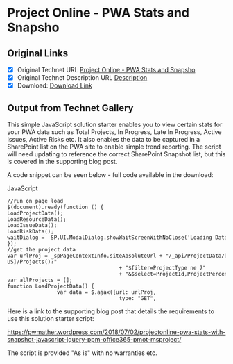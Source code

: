 # Project Online - PWA Stats and Snapsho

## Original Links

- [x] Original Technet URL [Project Online - PWA Stats and Snapsho](https://gallery.technet.microsoft.com/Online-PWA-Stats-and-eb56e6bb)
- [x] Original Technet Description URL [Description](https://gallery.technet.microsoft.com/Online-PWA-Stats-and-eb56e6bb/description)
- [x] Download: [Download Link](Download\PWAStats.js)

## Output from Technet Gallery

This simple JavaScript solution starter enables you to view certain stats for your PWA data such as Total Projects, In Progress, Late In Progress, Active Issues, Active Risks etc. It also enables the data to be captured in a SharePoint list on the PWA site  to enable simple trend reporting. The script will need updating to reference the correct SharePoint Snapshot list, but this is covered in the supporting blog post.

A code snippet can be seen below - full code available in the download:

JavaScript

```
//run on page load
$(document).ready(function () {
LoadProjectData();
LoadResourceData();
LoadIssueData();
LoadRiskData();
waitDialog =  SP.UI.ModalDialog.showWaitScreenWithNoClose('Loading Data', 'Loading project, resource, issues and risks data');
});
//get the project data
var urlProj = _spPageContextInfo.siteAbsoluteUrl + "/_api/ProjectData/[en-US]/Projects()?"
                                    + "$filter=ProjectType ne 7"
                                    + "&$select=ProjectId,ProjectPercentCompleted,ProjectFinishVariance";
var allProjects = [];
function LoadProjectData() {
                var data = $.ajax({url: urlProj,
                                    type: "GET",
```

Here is a link to the supporting blog post that details the requirements to use this solution starter script:

https://pwmather.wordpress.com/2018/07/02/projectonline-pwa-stats-with-snapshot-javascript-jquery-ppm-office365-pmot-msproject/

The script is provided "As is" with no warranties etc.

